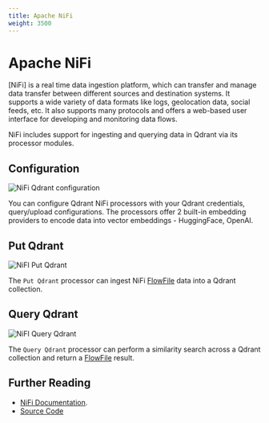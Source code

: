 ```yaml
---
title: Apache NiFi
weight: 3500
---
```


# Apache NiFi

[NiFi] is a real time data ingestion platform, which can transfer and manage data transfer between different sources and destination systems. It supports a wide variety of data formats like logs, geolocation data, social feeds, etc. It also supports many protocols and offers a web-based user interface for developing and monitoring data flows.

NiFi includes support for ingesting and querying data in Qdrant via its processor modules.

## Configuration

![NiFi Qdrant configuration](/documentation/frameworks/nifi/nifi-config.png)

You can configure Qdrant NiFi processors with your Qdrant credentials, query/upload configurations. The processors offer 2 built-in embedding providers to encode data into vector embeddings - HuggingFace, OpenAI.

## Put Qdrant

![NiFI Put Qdrant](/documentation/frameworks/nifi/nifi-put-qdrant.png)

The `Put Qdrant` processor can ingest NiFi [FlowFile](https://nifi.apache.org/docs/nifi-docs/html/nifi-in-depth.html#intro) data into a Qdrant collection.

## Query Qdrant

![NiFI Query Qdrant](/documentation/frameworks/nifi/nifi-query-qdrant.png)

The `Query Qdrant` processor can perform a similarity search across a Qdrant collection and return a [FlowFile](https://nifi.apache.org/docs/nifi-docs/html/nifi-in-depth.html#intro) result.

## Further Reading

- [NiFi Documentation](https://nifi.apache.org/documentation/v2/).
- [Source Code](https://github.com/apache/nifi/tree/main/nifi-python-extensions/nifi-text-embeddings-module/src/main/python)
